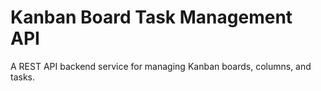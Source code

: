 # Kanban Board Task Management API

A REST API backend service for managing Kanban boards, columns, and tasks.
